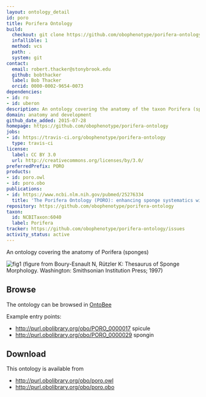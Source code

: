 ```yaml
---
layout: ontology_detail
id: poro
title: Porifera Ontology
build:
  checkout: git clone https://github.com/obophenotype/porifera-ontology.git
  infallible: 1
  method: vcs
  path: .
  system: git
contact:
  email: robert.thacker@stonybrook.edu
  github: bobthacker
  label: Bob Thacker
  orcid: 0000-0002-9654-0073
dependencies:
- id: ro
- id: uberon
description: An ontology covering the anatomy of the taxon Porifera (sponges)
domain: anatomy and development
github_date_added: 2015-07-28
homepage: https://github.com/obophenotype/porifera-ontology
jobs:
- id: https://travis-ci.org/obophenotype/porifera-ontology
  type: travis-ci
license:
  label: CC BY 3.0
  url: http://creativecommons.org/licenses/by/3.0/
preferredPrefix: PORO
products:
- id: poro.owl
- id: poro.obo
publications:
- id: https://www.ncbi.nlm.nih.gov/pubmed/25276334
  title: 'The Porifera Ontology (PORO): enhancing sponge systematics with an anatomy ontology'
repository: https://github.com/obophenotype/porifera-ontology
taxon:
  id: NCBITaxon:6040
  label: Porifera
tracker: https://github.com/obophenotype/porifera-ontology/issues
activity_status: active
---
```


An ontology covering the anatomy of Porifera (sponges)

![fig1](http://www.jbiomedsem.com/content/5/1/39/figure/F1?highres=y)
(figure from Boury-Esnault N, Rützler K: Thesaurus of Sponge Morphology. Washington: Smithsonian Institution Press; 1997)

## Browse ##

The ontology can be browsed in [OntoBee](http://www.ontobee.org/browser/index.php?o=PORO)

Example entry points:

  * http://purl.obolibrary.org/obo/PORO_0000017 spicule
  * http://purl.obolibrary.org/obo/PORO_0000029 spongin

## Download ##

This ontology is available from

  * http://purl.obolibrary.org/obo/poro.owl
  * http://purl.obolibrary.org/obo/poro.obo
